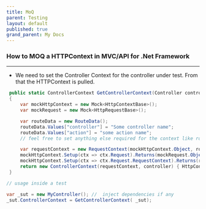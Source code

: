 ```yaml
---
title: MoQ
parent: Testing
layout: default
published: true
grand_parent: My Docs
---
```


### How to MOQ a HTTPContext in MVC/API for .Net Framework
---

- We need to set the Controller Context for the controller under test. From that the HTTPContext is pulled. 

```c#
 public static ControllerContext GetControllerContext(Controller controller)
 {
     var mockHttpContext = new Mock<HttpContextBase>();
     var mockRequest = new Mock<HttpRequestBase>();

     var routeData = new RouteData();
     routeData.Values["controller"] = "Some controller name";
     routeData.Values["action"] = "some action name";
     // feel free to set anything else required for the context like route data or claims etc.

     var requestContext = new RequestContext(mockHttpContext.Object, routeData);
     mockHttpContext.Setup(ctx => ctx.Request).Returns(mockRequest.Object);
     mockHttpContext.Setup(ctx => ctx.Request.RequestContext).Returns(requestContext);
     return new ControllerContext(requestContext, controller) { HttpContext = mockHttpContext.Object };
 }

// usage inside a test

var _sut = new MyController(); //  inject dependencies if any
_sut.ControllerContext = GetControllerContext( _sut);
```
